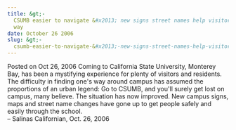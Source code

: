 ```yaml
---
title: &gt;-
  CSUMB easier to navigate &#x2013; new signs street names help visitors find
  way
date: October 26 2006
slug: &gt;-
  csumb-easier-to-navigate-&#x2013;-new-signs-street-names-help-visitors-find-way
---
```





<span class="date">Posted on Oct 26, 2006    </span>
Coming to California State University, Monterey Bay, has been a
mystifying experience for plenty of visitors and residents. The
difficulty in finding one&apos;s way around campus has assumed the
proportions of an urban legend: Go to CSUMB, and you&apos;ll surely get
lost on campus, many believe. The situation has now improved. New
campus signs, maps and street name changes have gone up to get
people safely and easily through the school.<br>
&#x2013; Salinas Californian, Oct. 26, 2006<br/></br>




